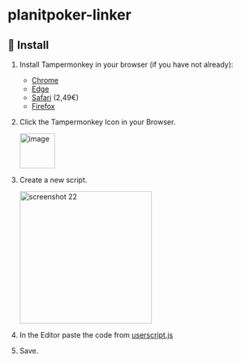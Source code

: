 # planitpoker-linker

## 🚀 Install

1. Install Tampermonkey in your browser (if you have not already):
   - [Chrome](https://chrome.google.com/webstore/detail/tampermonkey/dhdgffkkebhmkfjojejmpbldmpobfkfo)
   - [Edge](https://microsoftedge.microsoft.com/addons/detail/iikmkjmpaadaobahmlepeloendndfphd)
   - [Safari](https://apps.apple.com/app/apple-store/id1482490089) (2,49€)
   - [Firefox](https://addons.mozilla.org/en-US/firefox/addon/tampermonkey/)
2. Click the Tampermonkey Icon in your Browser.

   <img width="69" alt="image" src="https://user-images.githubusercontent.com/7645035/204909801-241443fa-e465-4544-9e14-31ffde963f2a.png">
3. Create a new script.
   
   <img width="260" alt="screenshot 22" src="https://user-images.githubusercontent.com/7645035/204909989-1b8da792-f297-4c52-814f-bc0087b40e81.png">
4. In the Editor paste the code from [userscript.js](userscript.js)
5. Save.
